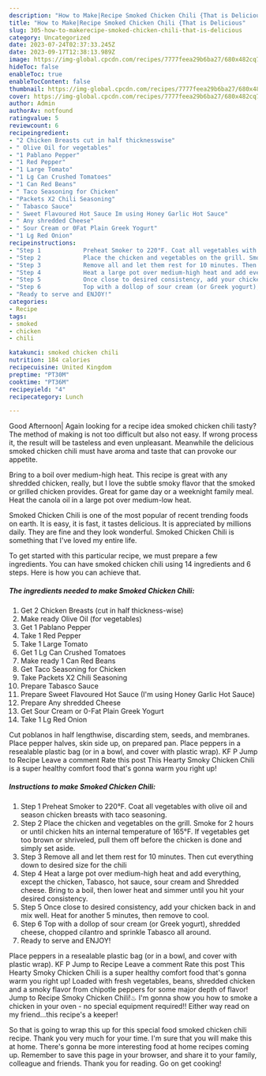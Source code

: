 ```yaml
---
description: "How to Make|Recipe Smoked Chicken Chili {That is Delicious"
title: "How to Make|Recipe Smoked Chicken Chili {That is Delicious"
slug: 305-how-to-makerecipe-smoked-chicken-chili-that-is-delicious
category: Uncategorized
date: 2023-07-24T02:37:33.245Z
date: 2023-09-17T12:38:13.989Z
image: https://img-global.cpcdn.com/recipes/7777feea29b6ba27/680x482cq70/smoked-chicken-chili-recipe-main-photo.jpg
hideToc: false
enableToc: true
enableTocContent: false
thumbnail: https://img-global.cpcdn.com/recipes/7777feea29b6ba27/680x482cq70/smoked-chicken-chili-recipe-main-photo.jpg
cover: https://img-global.cpcdn.com/recipes/7777feea29b6ba27/680x482cq70/smoked-chicken-chili-recipe-main-photo.jpg
author: Admin
authorAv: notfound
ratingvalue: 5
reviewcount: 6
recipeingredient:
- "2 Chicken Breasts cut in half thicknesswise"
- " Olive Oil for vegetables"
- "1 Pablano Pepper"
- "1 Red Pepper"
- "1 Large Tomato"
- "1 Lg Can Crushed Tomatoes"
- "1 Can Red Beans"
- " Taco Seasoning for Chicken"
- "Packets X2 Chili Seasoning"
- " Tabasco Sauce"
- " Sweet Flavoured Hot Sauce Im using Honey Garlic Hot Sauce"
- " Any shredded Cheese"
- " Sour Cream or 0Fat Plain Greek Yogurt"
- "1 Lg Red Onion"
recipeinstructions:
- "Step 1            Preheat Smoker to 220°F. Coat all vegetables with olive oil and season chicken breasts with taco seasoning."
- "Step 2            Place the chicken and vegetables on the grill. Smoke for 2 hours or until chicken hits an internal temperature of 165°F. If vegetables get too brown or shriveled, pull them off before the chicken is done and simply set aside."
- "Step 3            Remove all and let them rest for 10 minutes. Then cut everything down to desired size for the chili"
- "Step 4            Heat a large pot over medium-high heat and add everything, except the chicken, Tabasco, hot sauce, sour cream and Shredded cheese. Bring to a boil, then lower heat and simmer until you hit your desired consistency."
- "Step 5            Once close to desired consistency, add your chicken back in and mix well. Heat for another 5 minutes, then remove to cool."
- "Step 6            Top with a dollop of sour cream (or Greek yogurt), shredded cheese, chopped cilantro and sprinkle Tabasco all around."
- "Ready to serve and ENJOY!"
categories:
- Recipe
tags:
- smoked
- chicken
- chili

katakunci: smoked chicken chili 
nutrition: 184 calories
recipecuisine: United Kingdom
preptime: "PT30M"
cooktime: "PT36M"
recipeyield: "4"
recipecategory: Lunch

---
```



Good Afternoon| Again looking for a recipe idea smoked chicken chili tasty? The method of making is not too difficult but also not easy. If wrong process it, the result will be tasteless and even unpleasant. Meanwhile the delicious smoked chicken chili must have aroma and taste that can provoke our appetite.





Bring to a boil over medium-high heat. This recipe is great with any shredded chicken, really, but I love the subtle smoky flavor that the smoked or grilled chicken provides. Great for game day or a weeknight family meal. Heat the canola oil in a large pot over medium-low heat.

Smoked Chicken Chili is one of the most popular of recent trending foods on earth. It is easy, it is fast, it tastes delicious. It is appreciated by millions daily. They are fine and they look wonderful. Smoked Chicken Chili is something that I've loved my entire life.


To get started with this particular recipe, we must prepare a few ingredients. You can have smoked chicken chili using 14 ingredients and 6 steps. Here is how you can achieve that.

<!--inarticleads1-->

##### The ingredients needed to make Smoked Chicken Chili:

1. Get 2 Chicken Breasts (cut in half thickness-wise)
1. Make ready  Olive Oil (for vegetables)
1. Get 1 Pablano Pepper
1. Take 1 Red Pepper
1. Take 1 Large Tomato
1. Get 1 Lg Can Crushed Tomatoes
1. Make ready 1 Can Red Beans
1. Get  Taco Seasoning for Chicken
1. Take Packets X2 Chili Seasoning
1. Prepare  Tabasco Sauce
1. Prepare  Sweet Flavoured Hot Sauce (I&#39;m using Honey Garlic Hot Sauce)
1. Prepare  Any shredded Cheese
1. Get  Sour Cream or 0-Fat Plain Greek Yogurt
1. Take 1 Lg Red Onion


Cut poblanos in half lengthwise, discarding stem, seeds, and membranes. Place pepper halves, skin side up, on prepared pan. Place peppers in a resealable plastic bag (or in a bowl, and cover with plastic wrap). KF P Jump to Recipe Leave a comment Rate this post This Hearty Smoky Chicken Chili is a super healthy comfort food that&#39;s gonna warm you right up! 

<!--inarticleads2-->

##### Instructions to make Smoked Chicken Chili:

1. Step 1            Preheat Smoker to 220°F. Coat all vegetables with olive oil and season chicken breasts with taco seasoning.
1. Step 2            Place the chicken and vegetables on the grill. Smoke for 2 hours or until chicken hits an internal temperature of 165°F. If vegetables get too brown or shriveled, pull them off before the chicken is done and simply set aside.
1. Step 3            Remove all and let them rest for 10 minutes. Then cut everything down to desired size for the chili
1. Step 4            Heat a large pot over medium-high heat and add everything, except the chicken, Tabasco, hot sauce, sour cream and Shredded cheese. Bring to a boil, then lower heat and simmer until you hit your desired consistency.
1. Step 5            Once close to desired consistency, add your chicken back in and mix well. Heat for another 5 minutes, then remove to cool.
1. Step 6            Top with a dollop of sour cream (or Greek yogurt), shredded cheese, chopped cilantro and sprinkle Tabasco all around.
1. Ready to serve and ENJOY!

Place peppers in a resealable plastic bag (or in a bowl, and cover with plastic wrap). KF P Jump to Recipe Leave a comment Rate this post This Hearty Smoky Chicken Chili is a super healthy comfort food that&#39;s gonna warm you right up! Loaded with fresh vegetables, beans, shredded chicken and a smoky flavor from chipotle peppers for some major depth of flavor! Jump to Recipe Smoky Chicken Chili!♨ I&#39;m gonna show you how to smoke a chicken in your oven - no special equipment required!! Either way read on my friend…this recipe&#39;s a keeper! 

So that is going to wrap this up for this special food smoked chicken chili recipe. Thank you very much for your time. I'm sure that you will make this at home. There's gonna be more interesting food at home recipes coming up. Remember to save this page in your browser, and share it to your family, colleague and friends. Thank you for reading. Go on get cooking!
